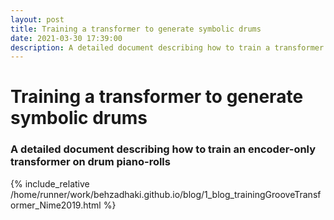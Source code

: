 ```yaml
---
layout: post
title: Training a transformer to generate symbolic drums
date: 2021-03-30 17:39:00
description: A detailed document describing how to train a transformer on drum piano-rolls
---
```


# Training a transformer to generate symbolic drums
### A detailed document describing how to train an encoder-only transformer on drum piano-rolls

{% include_relative /home/runner/work/behzadhaki.github.io/blog/1_blog_trainingGrooveTransformer_Nime2019.html %}
